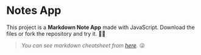 # Notes App
This project is a **Markdown Note App** made with JavaScript. Download the files or fork the repository and try it. 📝📱

> *You can see markdown cheatsheet from <a href="https://kut.st/81s2l">here</a>.* 😜
